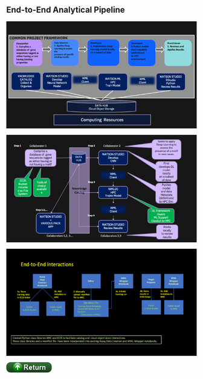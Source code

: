 ## End-to-End Analytical Pipeline 

![png](./images/CommonProjectFramework.png)

![png](images/18-Integrated-Annotated.png)

![png](./images/E2EAI-081120.png)

[![return](../buttons/return.png)](../README.md#Pipeline)

